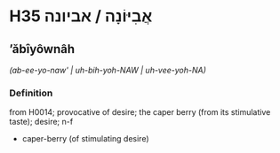 # H35 אֲבִיּוֹנָה / אביונה

## ʼăbîyôwnâh

_(ab-ee-yo-naw' | uh-bih-yoh-NAW | uh-vee-yoh-NA)_

### Definition

from H0014; provocative of desire; the caper berry (from its stimulative taste); desire; n-f

- caper-berry (of stimulating desire)
